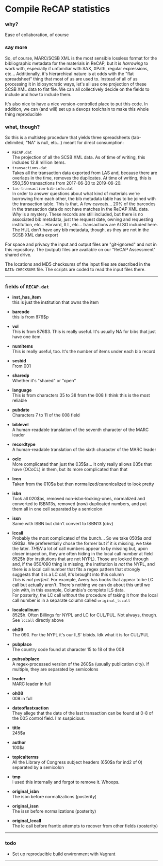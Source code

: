 
# Compile ReCAP statistics

### why?

Ease of collaboration, of course

### say more

So, of course, MARC/SCSB XML is the most sensible lossless format
for the bibliographic metadata for the materials in ReCAP, but it
is _harrowing_ to work with, especially if unfamiliar with SAX,
XPath, regular expressions, etc...
Additionally, it's hierarchical nature is at odds with the "flat
spreadsheet" thing that most of us are used to.
Instead of all of us processing it in idiosyncratic ways, let's all
use one projection of these SCSB XML data to flat file. We can all
collectively decide on the fields to include and how to include them.

It's also nice to have a nice version-controlled place to put this
code. In addition, we can (and will) set up a devops toolchain
to make this whole thing reproducible

### what, though?

So this is a multistep procedure that yields three spreadsheets
(tab-delimited, "NA" is null, etc...) meant for direct consumption:
  - `RECAP.dat`\
    The projection of all the SCSB XML data. As of time of writing,
    this includes 12.8 million items.
  - `transactions.dat`\
    Takes all the transaction data exported from LAS and, because there
    are overlaps in the time, removes the duplicates.
    At time of writing, this is 550,350 transactions from
    2017-06-20 to 2019-09-20.
  - `las-transaction-bib-info.dat`\
    In order to answer questions about what kind of materials we're
    borrowing from each other, the bib metadata table has to be
    joined with the transaction table. This is that.
    A few caveats... 20% of the barcodes in the transaction data do
    not have matches in the ReCAP XML data. _Why_ is a mystery.
    These records are still included, but there is no associated
    bib metadata, just the request date, owning and requesting
    institution, etc...
    Harvard, ILL, etc... transactions are ALSO included here. The
    HUL don't have any bib metadata, though, as they are not in the
    SCSB XML data export

For space and privacy the input and output files are "git-ignored" and
not in this repository. The (output) files are available on our
"ReCAP Assessment" shared drive.

The locations and MD5 checksums of the input files are described in
the `DATA-CHECKSUMS` file. The scripts are coded to read the input
files there.

---

### fields of `RECAP.dat`

  - __inst_has_item__\
    this is just the institution that owns the item

  - __barcode__\
    this is from 876\$p

  - __vol__\
    This is from 876\$3. This is really useful. It's usually NA for
    bibs that just have one item.

  - __numitems__\
    This is really useful, too. It's the number of items under each
    bib record

  - __scsbid__\
    From 001

  - __sharedp__\
    Whether it's "shared" or "open"

  - __language__\
    This is from characters 35 to 38 from the 008 (I think this is
    the most reliable

  - __pubdate__\
    Characters 7 to 11 of the 008 field

  - __biblevel__\
    A human-readable translation of the seventh character of the
    MARC leader

  - __recordtype__\
    A human-readable translation of the sixth character of the
    MARC leader

  - __oclc__\
    More complicated than just the 035\$a... It only really allows
    035s that have (OCoCL) in them, but its more complicated than that

  - __lccn__\
    Taken from the 010\$a but then normalized/canonicalized to look pretty

  - __isbn__\
    Took all 020\$as, removed non-isbn-looking-ones, normalized and converted
    to ISBN13s, removed (now) duplicated numbers, and put them all in one
    cell separated by a semicolon

  - __issn__\
    Same with ISBN but didn't convert to ISBN13 (obv)

  - __lccall__\
    Probably the most complicated of the bunch...
    So we take 050\$a _and_ 090\$a. We preferentially chose the former
    but if it is missing, we take the later.
    _THEN_ a lot of call numbers appear to by missing but, upon closer
    inspection, they are often hiding in the local call number at
    field 852\$h (for institutions that are not NYPL). Those are looked
    through and, if the 050/090 thing is missing, the institution is _not_
    the NYPL, and there is a local call number that fits a regex pattern
    that strongly suggests that it is a LC call, it's brought into this
    column\
    _This is not perfect._ For example, Avery has books that appear to be
    LC call but actually aren't. There's nothing we can do about this
    until we join with, in this example, Columbia's complete ILS data.\
    For posterity, the LC call _without_ the procedure of taking it from
    the local call number is in a separate column called `original_lccall`

  - __localcallnum__\
    852\$h. Often Billings for NYPL and LC for CUL/PUL. Not always, though.
    See `lccall` directly above

  - __oh09__\
    The 090. For the NYPL it's our ILS' bibids. Idk what it is for CUL/PUL

  - __pubplace__\
    The country code found at character 15 to 18 of the 008

  - __pubsubplace__\
    A regex-processed version of the 260\$a (usually publication city).
    If multiple, they are separated by semicolons

  - __leader__\
    MARC leader in full

  - __oh08__\
    008 in full

  - __dateoflastxaction__\
    They allege that the date of the last transaction can be found at
    0-8 of the 005 control field. I'm suspicious.

  - __title__\
    245\$a

  - __author__\
    100\$a

  - __topicalterms__\
    All the Library of Congress subject headers (650\$a for ind2 of 0)
    separated by a semicolon

  - __tmp__\
    I used this internally and forgot to remove it. Whoops.

  - __original_isbn__\
    The isbn before normalizations (posterity)

  - __original_issn__\
    The issn before normalizations (posterity)

  - __original_lccall__\
    The lc call before frantic attempts to recover from
    other fields (posterity)


---

### todo
  - Set up reproducible build environment with [Vagrant](https://www.vagrantup.com/)

---


